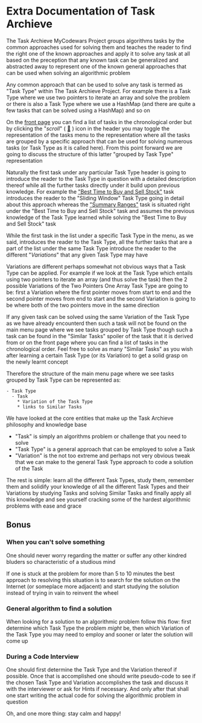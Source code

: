 # Extra Documentation of Task Archieve

The Task Archieve MyCodewars Project groups algorithms tasks by the common approaches used for solving them and teaches the reader to find the right one of the known approaches and apply it to solve any task at all based on the preception that any known task can be generalized and abstracted away to represent one of the known general approaches that can be used when solving an algorithmic problem

Any common approach that can be used to solve any task is termed as "Task Type" within The Task Archieve Project. For example there is a Task Type where we use two pointers to iterate an array and solve the problem or there is also a Task Type where we use a HashMap (and there are quite a few tasks that can be solved using a HashMap) and so on

On the [front page](./README.md) you can find a list of tasks in the chronological order but by clicking the "_scroll_" ( [:scroll:](./task-type.md) ) icon in the header you may toggle the representation of the tasks menu to the representation where all the tasks are grouped by a specific approach that can be used for solving numerous tasks (or Task Type as it is called here). From this point forward we are going to discuss the structure of this latter "grouped by Task Type" representation

Naturally the first task under any particular Task Type header is going to introduce the reader to the Task Type in question with a detailed description thereof while all the further tasks directly under it build upon previous knowledge. For example the ["Best Time to Buy and Sell Stock"](./best-time-to-buy-and-sell-stock/task.md) task introduces the reader to the "Sliding Window" Task Type going in detail about this approach whereas the ["Summary Ranges"](./summary-ranges/task.md) task is situated right under the "Best Time to Buy and Sell Stock" task and assumes the previous knowledge of the Task Type learned while solving the "Best Time to Buy and Sell Stock" task

While the first task in the list under a specific Task Type in the menu, as we said, introduces the reader to the Task Type, all the further tasks that are a part of the list under the same Task Type introduce the reader to the different "_Variations_" that any given Task Type may have

Variations are different perhaps somewhat not obvious ways that a Task Type can be applied. For example if we look at the Task Type which entails using two pointers to iterate an array (and thus solve the task) then the 2 possible Variations of the Two Pointers One Array Task Type are going to be: first a Variation where the first pointer moves from start to end and the second pointer moves from end to start and the second Variation is going to be where both of the two pointers move in the same direction

If any given task can be solved using the same Variation of the Task Type as we have already encounterd then such a task will not be found on the main menu page where we see tasks grouped by Task Type though such a task can be found in the "Similar Tasks" spoiler of the task that it is derived from or on the front page where you can find a list of tasks in the chronological order. Feel free to solve as many "Similar Tasks" as you wish after learning a certain Task Type (or its Variation) to get a solid grasp on the newly learnt concept

Therefore the structure of the main menu page where we see tasks grouped by Task Type can be represented as:

```
- Task Type
  - Task
    * Variation of the Task Type
    * links to Similar Tasks
```

We have looked at the core entities that make up the Task Archieve philosophy and knowledge base
- "Task" is simply an algorithms problem or challenge that you need to solve
- "Task Type" is a general approach that can be employed to solve a Task
- "Variation" is the not too extreme and perhaps not very obvious tweak that we can make to the general Task Type approach to code a solution of the Task

The rest is simple: learn all the different Task Types, study them, remember them and solidify your knowledge of all the different Task Types and their Variations by studying Tasks and solving Similar Tasks and finally apply all this knowledge and see yourself cracking some of the hardest algorithmic problems with ease and grace

## Bonus

### When you can't solve something

One should never worry regarding the matter or suffer any other kindred bluders so characteristic of a studious mind

If one is stuck at the problem for more than 5 to 10 minutes the best approach to resolving this situation is to search for the solution on the Internet (or someplace more adjacent) and start studying the solution instead of trying in vain to reinvent the wheel

### General algorithm to find a solution

When looking for a solution to an algorithmic problem follow this flow: first determine which Task Type the problem _might_ be, then which Variation of the Task Type you may need to employ and sooner or later the solution will come up

### During a Code Interview

One should first determine the Task Type and the Variation thereof if possible. Once that is accomplished one should write pseudo-code to see if the chosen Task Type and Variation accomplishes the task and discuss it with the interviewer or ask for Hints if necessary. And only after that shall one start writing the actual code for solving the algorithmic problem in question

Oh, and one more thing: stay calm and happy!
